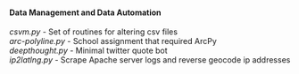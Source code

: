 #### Data Management and Data Automation </h4></th>

*csvm.py*          - Set of routines for altering csv files  
*arc-polyline.py*  - School assignment that required ArcPy  
*deepthought.py*   - Minimal twitter quote bot  
*ip2latlng.py*     - Scrape Apache server logs and reverse geocode ip addresses






